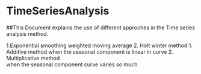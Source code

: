 # TimeSeriesAnalysis

##This Document explains the use of different approches in the Time series analysis method.

1.Exponential smoothing weighted moving average
2. Holt winter method
    1. Additive method
        when the seasonal component is linear in curve
    2. Multiplicative method    
        when the seasonal component curve varies so much
